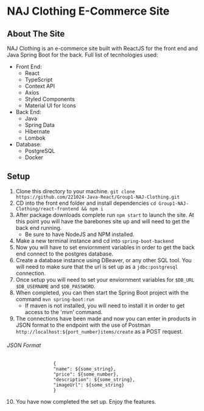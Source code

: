 # NAJ Clothing E-Commerce Site

## About The Site
  NAJ Clothing is an e-commerce site built with ReactJS for the front end and Java Spring Boot for the back.
  Full list of tecnhologies used:
  * Front End:
    - React
    - TypeScript
    - Context API
    - Axios
    - Styled Components 
    - Material UI for Icons
  * Back End:
    - Java
    - Spring Data
    - Hibernate
    - Lombok
  * Database:
    - PostgreSQL
    - Docker

## Setup

1. Clone this directory to your machine. ```git clone https://github.com/221024-Java-React/Group1-NAJ-Clothing.git```
2. CD into the front end folder and install dependencies ```cd Group1-NAJ-Clothing/react-frontend && npm i```
3. After package downloads complete run ```npm start``` to launch the site. At this point you will have the barebones site up and will need to get the back end running.
   * Be sure to have NodeJS and NPM installed.
4. Make a new terminal instance and cd into ```spring-boot-backend```
5. Now you will have to set enviornment variables in order to get the back end connect to the postgres database.
6. Create a database instance using DBeaver, or any other SQL tool. You will need to make sure that the url is set up as a ```jdbc:postgresql``` connection.
7. Once setup you will need to set your enviornment variables for ```$DB_URL``` ```$DB_USERNAME``` and ```$DB_PASSWORD```.
8. When completed, you can then start the Spring Boot project with the command ```mvn spring-boot:run```
    * If maven is not installed, you will need to install it in order to get access to the 'mvn' command.
9. The connections have been made and now you can enter in products in JSON format to the endpoint with the use of Postman ```http://localhost:${port_number}items/create``` as a POST request.

  ###### JSON Format 
                     {
                     "name": ${some_string},
                     "price": ${some_number},
                     "description": ${some_string},
                     "imageUrl": ${some_string}
                     }

10. You have now completed the set up. Enjoy the features.

